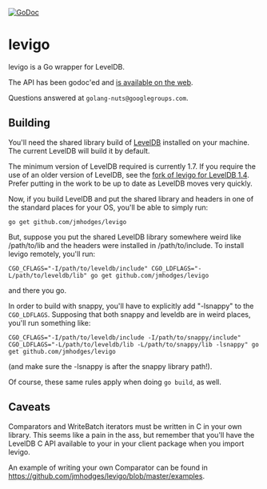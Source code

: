 [![GoDoc](https://godoc.org/github.com/jmhdoges/levigo?status.svg)](https://godoc.org/github.com/jmhdoges/levigo)

# levigo

levigo is a Go wrapper for LevelDB.

The API has been godoc'ed and
[is available on the web](http://godoc.org/github.com/jmhodges/levigo).

Questions answered at `golang-nuts@googlegroups.com`.

## Building

You'll need the shared library build of
[LevelDB](http://code.google.com/p/leveldb/) installed on your machine. The
current LevelDB will build it by default.

The minimum version of LevelDB required is currently 1.7. If you require the use
of an older version of LevelDB, see the
[fork of levigo for LevelDB 1.4](https://github.com/jmhodges/levigo_leveldb_1.4).
Prefer putting in the work to be up to date as LevelDB moves very quickly.

Now, if you build LevelDB and put the shared library and headers in one of the
standard places for your OS, you'll be able to simply run:

    go get github.com/jmhodges/levigo

But, suppose you put the shared LevelDB library somewhere weird like
/path/to/lib and the headers were installed in /path/to/include. To install
levigo remotely, you'll run:

    CGO_CFLAGS="-I/path/to/leveldb/include" CGO_LDFLAGS="-L/path/to/leveldb/lib" go get github.com/jmhodges/levigo

and there you go.

In order to build with snappy, you'll have to explicitly add "-lsnappy" to the
`CGO_LDFLAGS`. Supposing that both snappy and leveldb are in weird places,
you'll run something like:

    CGO_CFLAGS="-I/path/to/leveldb/include -I/path/to/snappy/include"
    CGO_LDFLAGS="-L/path/to/leveldb/lib -L/path/to/snappy/lib -lsnappy" go get github.com/jmhodges/levigo

(and make sure the -lsnappy is after the snappy library path!).

Of course, these same rules apply when doing `go build`, as well.

## Caveats

Comparators and WriteBatch iterators must be written in C in your own library.
This seems like a pain in the ass, but remember that you'll have the LevelDB C
API available to your in your client package when you import levigo.

An example of writing your own Comparator can be found in
<https://github.com/jmhodges/levigo/blob/master/examples>.
